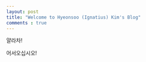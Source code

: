 ```yaml
---
layout: post
title: "Welcome to Hyeonsoo (Ignatius) Kim's Blog"
comments : true
---
```


얄라차!

어서오십시오!
